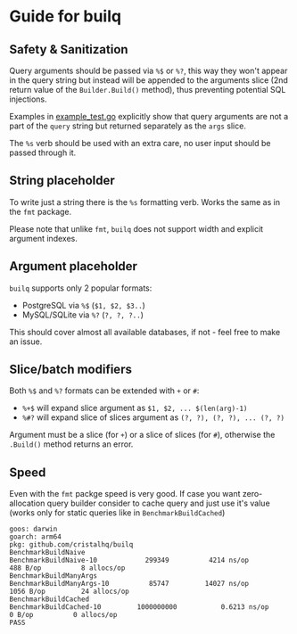 # Guide for builq

## Safety & Sanitization

Query arguments should be passed via `%$` or `%?`, this way they won't appear in the query string but instead will be appended to the arguments slice (2nd return value of the `Builder.Build()` method), thus preventing potential SQL injections.

Examples in [example_test.go](example_test.go) explicitly show that query arguments are not a part of the `query` string but returned separately as the `args` slice.

The `%s` verb should be used with an extra care, no user input should be passed through it.

## String placeholder

To write just a string there is the `%s` formatting verb. Works the same as in the `fmt` package.

Please note that unlike `fmt`, `builq` does not support width and explicit argument indexes.

## Argument placeholder

`builq` supports only 2 popular formats:

* PostgreSQL via `%$` (`$1, $2, $3..`)
* MySQL/SQLite via `%?` (`?, ?, ?..`)

This should cover almost all available databases, if not - feel free to make an issue.

## Slice/batch modifiers

Both `%$` and `%?` formats can be extended with `+` or `#`:

* `%+$` will expand slice argument as `$1, $2, ... $(len(arg)-1)`
* `%#?` will expand slice of slices argument as `(?, ?), (?, ?), ... (?, ?)`

Argument must be a slice (for `+`) or a slice of slices (for `#`), otherwise the `.Build()` method returns an error.

## Speed

Even with the `fmt` packge speed is very good. If case you want zero-allocation query builder consider to cache query and just use it's value (works only for static queries like in `BenchmarkBuildCached`)

```
goos: darwin
goarch: arm64
pkg: github.com/cristalhq/builq
BenchmarkBuildNaive
BenchmarkBuildNaive-10       	  299349	      4214 ns/op	     488 B/op	       8 allocs/op
BenchmarkBuildManyArgs
BenchmarkBuildManyArgs-10    	   85747	     14027 ns/op	    1056 B/op	      24 allocs/op
BenchmarkBuildCached
BenchmarkBuildCached-10      	1000000000	         0.6213 ns/op	       0 B/op	       0 allocs/op
PASS
```